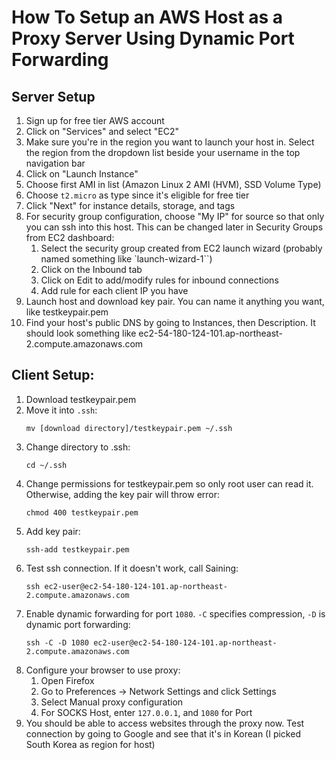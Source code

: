 # How To Setup an AWS Host as a Proxy Server Using Dynamic Port Forwarding

## Server Setup
1. Sign up for free tier AWS account
2. Click on "Services" and select "EC2"
3. Make sure you're in the region you want to launch your host in. Select the region from the dropdown list beside your username in the top navigation bar
4. Click on "Launch Instance"
5. Choose first AMI in list (Amazon Linux 2 AMI (HVM), SSD Volume Type)
6. Choose `t2.micro` as type since it's eligible for free tier
7. Click "Next" for instance details, storage, and tags
8. For security group configuration, choose "My IP" for source so that only you can ssh into this host. This can be changed later in Security Groups from EC2 dashboard:
	1. Select the security group created from EC2 launch wizard (probably named something like `launch-wizard-1``)
	2. Click on the Inbound tab
	3. Click on Edit to add/modify rules for inbound connections
	4. Add rule for each client IP you have
9. Launch host and download key pair. You can name it anything you want, like testkeypair.pem
10. Find your host's public DNS by going to Instances, then Description. It should look something like ec2-54-180-124-101.ap-northeast-2.compute.amazonaws.com

## Client Setup:
1. Download testkeypair.pem
2. Move it into `.ssh`: 
	```
	mv [download directory]/testkeypair.pem ~/.ssh
	```
3. Change directory to .ssh: 
	```
	cd ~/.ssh
	```
4. Change permissions for testkeypair.pem so only root user can read it. Otherwise, adding the key pair will throw error:
	```
	chmod 400 testkeypair.pem
	```
5. Add key pair: 
	```
	ssh-add testkeypair.pem
	```
6. Test ssh connection. If it doesn't work, call Saining:
	```
	ssh ec2-user@ec2-54-180-124-101.ap-northeast-2.compute.amazonaws.com
	```
7. Enable dynamic forwarding for port `1080`. `-C` specifies compression, `-D` is dynamic port forwarding:
	```
	ssh -C -D 1080 ec2-user@ec2-54-180-124-101.ap-northeast-2.compute.amazonaws.com
	```
8. Configure your browser to use proxy:
	1. Open Firefox
	2. Go to Preferences -> Network Settings and click Settings
	3. Select Manual proxy configuration 
	4. For SOCKS Host, enter `127.0.0.1`, and `1080` for Port
9. You should be able to access websites through the proxy now. Test connection by going to Google and see that it's in Korean (I picked South Korea as region for host)
